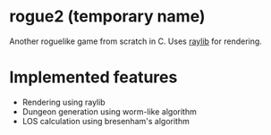 # rogue2 (temporary name)

Another roguelike game from scratch in C.
Uses [raylib](https://github.com/raysan5/raylib) for rendering.

# Implemented features

- Rendering using raylib
- Dungeon generation using worm-like algorithm
- LOS calculation using bresenham's algorithm

